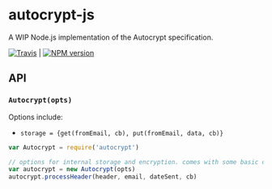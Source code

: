 # autocrypt-js

A WIP Node.js implementation of the Autocrypt specification. 

[![Travis](https://travis-ci.org/karissa/autocrypt-js.svg?branch=master)](https://travis-ci.org/autocrypt-js) | [![NPM version](https://img.shields.io/npm/v/autocrypt.svg)](https://npmjs.org/package/autocrypt)


## API

### ```Autocrypt(opts)```

Options include:
* `storage = {get(fromEmail, cb), put(fromEmail, data, cb)}`

```js
var Autocrypt = require('autocrypt')

// options for internal storage and encryption. comes with some basic defaults
var autocrypt = new Autocrypt(opts)
autocrypt.processHeader(header, email, dateSent, cb)
```
